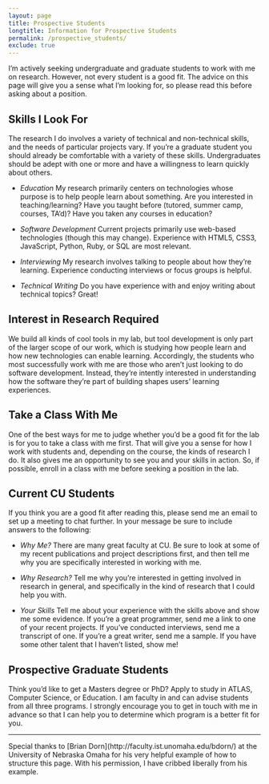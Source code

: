 ```yaml
---
layout: page
title: Prospective Students
longtitle: Information for Prospective Students
permalink: /prospective_students/
exclude: true
---
```

I’m actively seeking undergraduate and graduate students to work with me on research. However, not every student is a good fit. The advice on this page will give you a sense what I’m looking for, so please read this before asking about a position.

Skills I Look For
------
The research I do involves a variety of technical and non-technical skills, and the needs of particular projects vary. If you’re a graduate student you should already be comfortable with a variety of these skills. Undergraduates should be adept with one or more and have a willingness to learn quickly about others.

* *Education* My research primarily centers on technologies whose purpose is to help people learn about something. Are you interested in teaching/learning? Have you taught before (tutored, summer camp, courses, TA’d)? Have you taken any courses in education?

* *Software Development* Current projects primarily use web-based technologies (though this may change). Experience with HTML5, CSS3, JavaScript, Python, Ruby, or SQL are most relevant.

* *Interviewing* My research involves talking to people about how they’re learning. Experience conducting interviews or focus groups is helpful.

* *Technical Writing* Do you have experience with and enjoy writing about technical topics? Great!

Interest in Research Required
------
We build all kinds of cool tools in my lab, but tool development is only part of the larger scope of  our work, which is studying how people learn and how new technologies can enable learning. Accordingly, the students who most successfully work with me are those who aren’t just looking to do software development. Instead, they’re intently interested in understanding how the software they’re part of building shapes users’ learning experiences.

Take a Class With Me
------

One of the best ways for me to judge whether you’d be a good fit for the lab is for you to take a class with me first. That will give you a sense for how I work with students and, depending on the course, the kinds of research I do. It also gives me an opportunity to see you and your skills in action. So, if possible, enroll in a class with me before seeking a position in the lab.

Current CU Students
-----

If you think you are a good fit after reading this, please send me an email to set up a meeting to chat further. In your message be sure to include answers to the following:

* *Why Me?* There are many great faculty at CU. Be sure to look at some of my recent publications and project descriptions first, and then tell me why you are specifically interested in working with me.

* *Why Research?* Tell me why you’re interested in getting involved in research in general, and specifically in the kind of research that I could help you with.

* *Your Skills* Tell me about your experience with the skills above and show me some evidence. If you’re a great programmer, send me a link to one of your recent projects. If you’ve conducted interviews, send me a transcript of one. If you’re a great writer, send me a sample. If you have some other talent that I haven’t listed, show me!

Prospective Graduate Students
----
Think you’d like to get a Masters degree or PhD? Apply to study in ATLAS, Computer Science, or Education. I am faculty in and can advise students from all three programs. I strongly encourage you to get in touch with me in advance so that I can help you to determine which program is a better fit for you.

<hr>
Special thanks to [Brian Dorn](http://faculty.ist.unomaha.edu/bdorn/) at the University of Nebraska Omaha for his very helpful example of how to structure this page. With his permission, I have cribbed liberally from his example.
